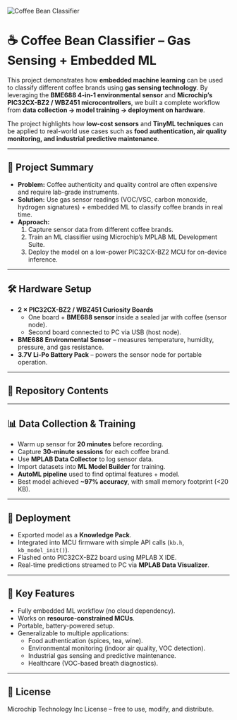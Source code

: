 ![Coffee Bean Classifier](./coffee_ml_banner.png)

# ☕ Coffee Bean Classifier – Gas Sensing + Embedded ML  

This project demonstrates how **embedded machine learning** can be used to classify different coffee brands using **gas sensing technology**. By leveraging the **BME688 4-in-1 environmental sensor** and **Microchip’s PIC32CX-BZ2 / WBZ451 microcontrollers**, we built a complete workflow from **data collection → model training → deployment on hardware**.  

The project highlights how **low-cost sensors** and **TinyML techniques** can be applied to real-world use cases such as **food authentication, air quality monitoring, and industrial predictive maintenance**.  

---

## 🔎 Project Summary
- **Problem:** Coffee authenticity and quality control are often expensive and require lab-grade instruments.  
- **Solution:** Use gas sensor readings (VOC/VSC, carbon monoxide, hydrogen signatures) + embedded ML to classify coffee brands in real time.  
- **Approach:**  
  1. Capture sensor data from different coffee brands.  
  2. Train an ML classifier using Microchip’s MPLAB ML Development Suite.  
  3. Deploy the model on a low-power PIC32CX-BZ2 MCU for on-device inference.  

---

## 🛠️ Hardware Setup
- **2 × PIC32CX-BZ2 / WBZ451 Curiosity Boards**  
  - One board + **BME688 sensor** inside a sealed jar with coffee (sensor node).  
  - Second board connected to PC via USB (host node).  
- **BME688 Environmental Sensor** – measures temperature, humidity, pressure, and gas resistance.  
- **3.7V Li-Po Battery Pack** – powers the sensor node for portable operation.  

---

## 📂 Repository Contents


---

## 📊 Data Collection & Training
- Warm up sensor for **20 minutes** before recording.  
- Capture **30-minute sessions** for each coffee brand.  
- Use **MPLAB Data Collector** to log sensor data.  
- Import datasets into **ML Model Builder** for training.  
- **AutoML pipeline** used to find optimal features + model.  
- Best model achieved **~97% accuracy**, with small memory footprint (<20 KB).  

---

## 🤖 Deployment
- Exported model as a **Knowledge Pack**.  
- Integrated into MCU firmware with simple API calls (`kb.h`, `kb_model_init()`).  
- Flashed onto PIC32CX-BZ2 board using MPLAB X IDE.  
- Real-time predictions streamed to PC via **MPLAB Data Visualizer**.  

---

## 🌟 Key Features
- Fully embedded ML workflow (no cloud dependency).  
- Works on **resource-constrained MCUs**.  
- Portable, battery-powered setup.  
- Generalizable to multiple applications:  
  - Food authentication (spices, tea, wine).  
  - Environmental monitoring (indoor air quality, VOC detection).  
  - Industrial gas sensing and predictive maintenance.  
  - Healthcare (VOC-based breath diagnostics).  

---

## 📜 License
Microchip Technology Inc License – free to use, modify, and distribute.  

